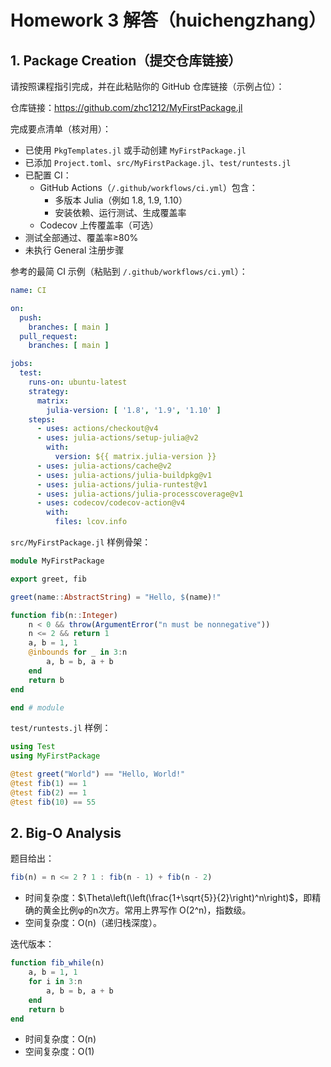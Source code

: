 # Homework 3 解答（huichengzhang）

## 1. Package Creation（提交仓库链接）

请按照课程指引完成，并在此粘贴你的 GitHub 仓库链接（示例占位）：

仓库链接：https://github.com/zhc1212/MyFirstPackage.jl

完成要点清单（核对用）：
- 已使用 `PkgTemplates.jl` 或手动创建 `MyFirstPackage.jl`
- 已添加 `Project.toml`、`src/MyFirstPackage.jl`、`test/runtests.jl`
- 已配置 CI：
  - GitHub Actions（`/.github/workflows/ci.yml`）包含：
    - 多版本 Julia（例如 1.8, 1.9, 1.10）
    - 安装依赖、运行测试、生成覆盖率
  - Codecov 上传覆盖率（可选）
- 测试全部通过、覆盖率≥80%
- 未执行 General 注册步骤

参考的最简 CI 示例（粘贴到 `/.github/workflows/ci.yml`）：

```yaml
name: CI

on:
  push:
    branches: [ main ]
  pull_request:
    branches: [ main ]

jobs:
  test:
    runs-on: ubuntu-latest
    strategy:
      matrix:
        julia-version: [ '1.8', '1.9', '1.10' ]
    steps:
      - uses: actions/checkout@v4
      - uses: julia-actions/setup-julia@v2
        with:
          version: ${{ matrix.julia-version }}
      - uses: julia-actions/cache@v2
      - uses: julia-actions/julia-buildpkg@v1
      - uses: julia-actions/julia-runtest@v1
      - uses: julia-actions/julia-processcoverage@v1
      - uses: codecov/codecov-action@v4
        with:
          files: lcov.info
```

`src/MyFirstPackage.jl` 样例骨架：

```julia
module MyFirstPackage

export greet, fib

greet(name::AbstractString) = "Hello, $(name)!"

function fib(n::Integer)
    n < 0 && throw(ArgumentError("n must be nonnegative"))
    n <= 2 && return 1
    a, b = 1, 1
    @inbounds for _ in 3:n
        a, b = b, a + b
    end
    return b
end

end # module
```

`test/runtests.jl` 样例：

```julia
using Test
using MyFirstPackage

@test greet("World") == "Hello, World!"
@test fib(1) == 1
@test fib(2) == 1
@test fib(10) == 55
```

## 2. Big-O Analysis

题目给出：

```julia
fib(n) = n <= 2 ? 1 : fib(n - 1) + fib(n - 2)
```

- 时间复杂度：$\Theta\left(\left(\frac{1+\sqrt{5}}{2}\right)^n\right)$，即精确的黄金比例φ的n次方。常用上界写作 O(2^n)，指数级。
- 空间复杂度：O(n)（递归栈深度）。

迭代版本：

```julia
function fib_while(n)
    a, b = 1, 1
    for i in 3:n
        a, b = b, a + b
    end
    return b
end
```

- 时间复杂度：O(n)
- 空间复杂度：O(1)


